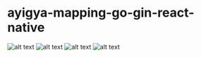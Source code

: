 # ayigya-mapping-go-gin-react-native
![alt text](photo_5798517840775596321_y.jpg)
![alt text](photo_5798517840775596322_y.jpg)
![alt text](photo_5798517840775596324_y.jpg)
![alt text](photo_5798517840775596325_y.jpg)
